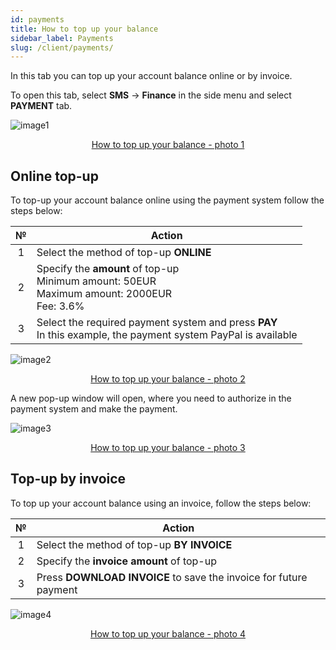 ```yaml
---
id: payments
title: How to top up your balance
sidebar_label: Payments
slug: /client/payments/
---
```


In this tab you can top up your account balance online or by invoice.

To open this tab, select **SMS** → **Finance** in the side menu and select **PAYMENT** tab.

![image1](/img/en/client_finances_payment/image1.png "How to top up your balance") <center><u>How to top up your balance - photo 1</u></center>

## Online top-up

To top-up your account balance online using the payment system follow the steps below:

|  №  | Action |
| :-: | ------ |
| 1 | Select the method of top-up **ONLINE** |
| 2 | Specify the **amount** of top-up <br/> Minimum amount: 50EUR <br/> Maximum amount: 2000EUR <br/> Fee: 3.6% |
| 3 | Select the required payment system and press **PAY** <br/> In this example, the payment system PayPal is available |

![image2](/img/en/client_finances_payment/image2.png "How to top up your balance") <center><u>How to top up your balance - photo 2</u></center>

A new pop-up window will open, where you need to authorize in the payment system and make the payment.

![image3](/img/en/client_finances_payment/image3.png "How to top up your balance") <center><u>How to top up your balance - photo 3</u></center>

## Top-up by invoice

To top up your account balance using an invoice, follow the steps below:

|  №  | Action |
| :-: | ------ |
| 1 | Select the method of top-up **BY INVOICE** |
| 2 | Specify the **invoice amount** of top-up |
| 3 | Press **DOWNLOAD INVOICE** to save the invoice for future payment |

![image4](/img/en/client_finances_payment/image4.png "How to top up your balance") <center><u>How to top up your balance - photo 4</u></center>
